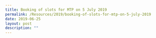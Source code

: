 ```yaml
---
title: Booking of slots for MTP on 5 July 2019
permalink: /Resources/2019/booking-of-slots-for-mtp-on-5-july-2019
date: 2019-06-25
layout: post
description: ""
---
```

